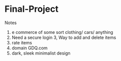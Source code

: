 # Final-Project

Notes

1. e commerce of some sort clothing/ cars/ anything
2. Need a secure login
3, Way to add and delete items
4. rate items
5. domain GDQ.com
6. dark, sleek minimalist design
